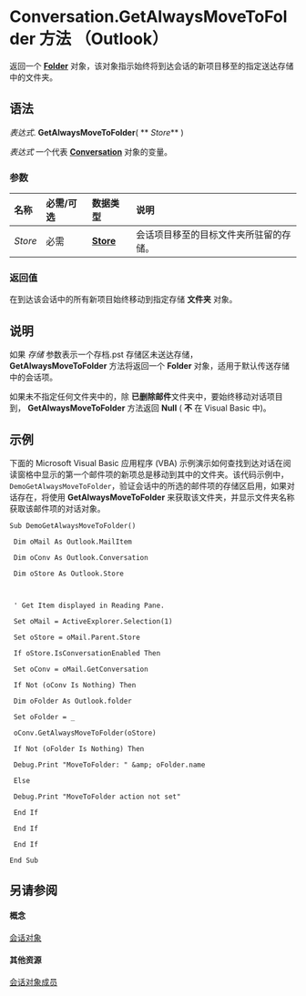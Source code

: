 
# Conversation.GetAlwaysMoveToFolder 方法 （Outlook）

返回一个  **[Folder](3cf6cda8-6d70-666e-2643-9d9c5b9cacfc.md)** 对象，该对象指示始终将到达会话的新项目移至的指定送达存储中的文件夹。


## 语法

 _表达式_. **GetAlwaysMoveToFolder**( ** _Store_** )

 _表达式_ 一个代表 **[Conversation](2705d38a-ebc0-e5a7-208b-ffe1f5446b1b.md)** 对象的变量。


### 参数



|**名称**|**必需/可选**|**数据类型**|**说明**|
|:-----|:-----|:-----|:-----|
| _Store_|必需|**[Store](1eb22fe9-8849-7476-5388-2515b48591b9.md)**|会话项目移至的目标文件夹所驻留的存储。|

### 返回值

在到达该会话中的所有新项目始终移动到指定存储 **文件夹** 对象。


## 说明

如果 _存储_ 参数表示一个存档.pst 存储区未送达存储， **GetAlwaysMoveToFolder** 方法将返回一个 **Folder** 对象，适用于默认传送存储中的会话项。

如果未不指定任何文件夹中的，除 **已删除邮件**文件夹中，要始终移动对话项目到，  **GetAlwaysMoveToFolder** 方法返回 **Null** ( **不** 在 Visual Basic 中)。


## 示例

下面的 Microsoft Visual Basic 应用程序 (VBA) 示例演示如何查找到达对话在阅读窗格中显示的第一个邮件项的新项总是移动到其中的文件夹。该代码示例中，  `DemoGetAlwaysMoveToFolder`，验证会话中的所选的邮件项的存储区启用，如果对话存在，将使用 **GetAlwaysMoveToFolder** 来获取该文件夹，并显示文件夹名称获取该邮件项的对话对象。


```
Sub DemoGetAlwaysMoveToFolder() 
 
 Dim oMail As Outlook.MailItem 
 
 Dim oConv As Outlook.Conversation 
 
 Dim oStore As Outlook.Store 
 
 
 
 ' Get Item displayed in Reading Pane. 
 
 Set oMail = ActiveExplorer.Selection(1) 
 
 Set oStore = oMail.Parent.Store 
 
 If oStore.IsConversationEnabled Then 
 
 Set oConv = oMail.GetConversation 
 
 If Not (oConv Is Nothing) Then 
 
 Dim oFolder As Outlook.folder 
 
 Set oFolder = _ 
 
 oConv.GetAlwaysMoveToFolder(oStore) 
 
 If Not (oFolder Is Nothing) Then 
 
 Debug.Print "MoveToFolder: " &amp; oFolder.name 
 
 Else 
 
 Debug.Print "MoveToFolder action not set" 
 
 End If 
 
 End If 
 
 End If 
 
End Sub
```


## 另请参阅


#### 概念


[会话对象](2705d38a-ebc0-e5a7-208b-ffe1f5446b1b.md)
#### 其他资源


[会话对象成员](09ff1e8e-7c5a-0b1e-e8e2-e259f66f71c8.md)